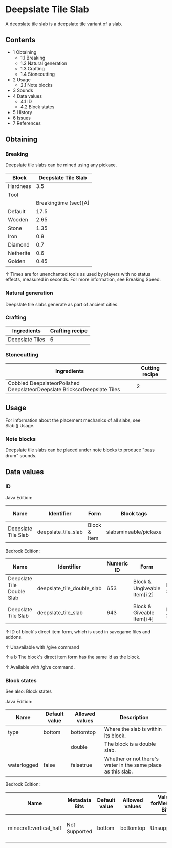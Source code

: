 # Deepslate Tile Slab
A deepslate tile slab is a deepslate tile variant of a slab.

## Contents
- 1 Obtaining
	- 1.1 Breaking
	- 1.2 Natural generation
	- 1.3 Crafting
	- 1.4 Stonecutting
- 2 Usage
	- 2.1 Note blocks
- 3 Sounds
- 4 Data values
	- 4.1 ID
	- 4.2 Block states
- 5 History
- 6 Issues
- 7 References

## Obtaining
### Breaking
Deepslate tile slabs can be mined using any pickaxe.

| Block     | Deepslate Tile Slab   |
|-----------|-----------------------|
| Hardness  | 3.5                   |
| Tool      |                       |
|           | Breakingtime (sec)[A] |
| Default   | 17.5                  |
| Wooden    | 2.65                  |
| Stone     | 1.35                  |
| Iron      | 0.9                   |
| Diamond   | 0.7                   |
| Netherite | 0.6                   |
| Golden    | 0.45                  |


↑ Times are for unenchanted tools as used by players with no status effects, measured in seconds. For more information, see Breaking Speed.


### Natural generation
Deepslate tile slabs generate as part of ancient cities.

### Crafting
| Ingredients     | Crafting recipe |
|-----------------|-----------------|
| Deepslate Tiles | 6               |

### Stonecutting
| Ingredients                                                              | Cutting recipe |
|--------------------------------------------------------------------------|----------------|
| Cobbled DeepslateorPolished DeepslateorDeepslate BricksorDeepslate Tiles | 2              |

## Usage
For information about the placement mechanics of all slabs, see Slab § Usage.

### Note blocks
Deepslate tile slabs can be placed under note blocks to produce "bass drum" sounds.

## Data values
### ID
Java Edition:

| Name                | Identifier          | Form         | Block tags            | Item tags | Translation key                     |
|---------------------|---------------------|--------------|-----------------------|-----------|-------------------------------------|
| Deepslate Tile Slab | deepslate_tile_slab | Block & Item | slabsmineable/pickaxe | slabs     | block.minecraft.deepslate_tile_slab |

Bedrock Edition:

| Name                       | Identifier                 | Numeric ID | Form                         | Item ID[i 1]   | Translation key                      |
|----------------------------|----------------------------|------------|------------------------------|----------------|--------------------------------------|
| Deepslate Tile Double Slab | deepslate_tile_double_slab | 653        | Block & Ungiveable Item[i 2] | Identical[i 3] | tile.deepslate_tile_double_slab.name |
| Deepslate Tile Slab        | deepslate_tile_slab        | 643        | Block & Giveable Item[i 4]   | Identical[i 3] | tile.deepslate_tile_slab.name        |


↑ ID of block's direct item form, which is used in savegame files and addons.

↑ Unavailable with /give command

↑ a b The block's direct item form has the same id as the block.

↑ Available with /give command.


### Block states
See also: Block states

Java Edition:

| Name        | Default value | Allowed values | Description                                                  |
|-------------|---------------|----------------|--------------------------------------------------------------|
| type        | bottom        | bottomtop      | Where the slab is within its block.                          |
|             |               | double         | The block is a double slab.                                  |
| waterlogged | false         | falsetrue      | Whether or not there's water in the same place as this slab. |

Bedrock Edition:

| Name                    | Metadata Bits | Default value | Allowed values | Values forMetadata Bits | Description                         |
|-------------------------|---------------|---------------|----------------|-------------------------|-------------------------------------|
| minecraft:vertical_half | Not Supported | bottom        | bottomtop      | Unsupported             | Where the slab is within its block. |



